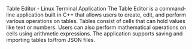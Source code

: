Table Editor - Linux Terminal Application
The Table Editor is a command-line application built in C++ that allows users to create, edit, and perform various operations on tables. Tables consist of cells that can hold values like text or numbers. Users can also perform mathematical operations on cells using arithmetic expressions. The application supports saving and importing tables to/from JSON files.
